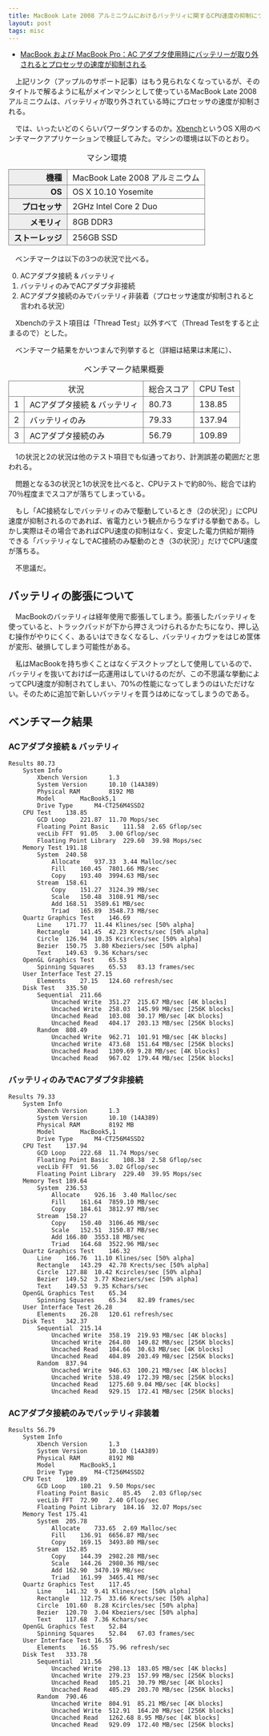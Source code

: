 ```yaml
---
title: MacBook Late 2008 アルミニウムにおけるバッテリィに関するCPU速度の抑制について
layout: post
tags: misc
---
```


- [MacBook および MacBook Pro：AC アダプタ使用時にバッテリーが取り外されるとプロセッサの速度が抑制される](http://support.apple.com/kb/HT2332?viewlocale=ja_JP)

　上記リンク（アップルのサポート記事）はもう見られなくなっているが、そのタイトルで解るように私がメインマシンとして使っているMacBook Late 2008 アルミニウムは、バッテリィが取り外されている時にプロセッサの速度が抑制される。

　では、いったいどのくらいパワーダウンするのか。[Xbench](http://xbench.com)というOS X用のベンチマークアプリケーションで検証してみた。マシンの環境は以下のとおり。

<table>
  <caption>マシン環境</caption>
  <tr>
    <td style="border: 1px solid gray; padding: 3px 10px; text-align: right; background-color: #eee; font-weight: bold;">機種</td>
    <td style="border: 1px solid gray; padding: 3px 10px;">MacBook Late 2008 アルミニウム</td>
  <tr>

  <tr>
    <td style="border: 1px solid gray; padding: 3px 10px; text-align: right; background-color: #eee; font-weight: bold;">OS</td>
    <td style="border: 1px solid gray; padding: 3px 10px;">OS X 10.10 Yosemite</td>
  </tr>

  <tr>
    <td style="border: 1px solid gray; padding: 3px 10px; text-align: right; background-color: #eee; font-weight: bold;">プロセッサ</td>
    <td style="border: 1px solid gray; padding: 3px 10px;">2GHz Intel Core 2 Duo</td>
  </tr>

  <tr>
    <td style="border: 1px solid gray; padding: 3px 10px; text-align: right; background-color: #eee; font-weight: bold;">メモリィ</td>
    <td style="border: 1px solid gray; padding: 3px 10px;">8GB DDR3</td>
  </tr>

  <tr>
    <td style="border: 1px solid gray; padding: 3px 10px; text-align: right; background-color: #eee; font-weight: bold;">ストーレッジ</td>
    <td style="border: 1px solid gray; padding: 3px 10px;">256GB SSD</td>
  </tr>
</table>

　ベンチマークは以下の3つの状況で比べる。

0. ACアダプタ接続 & バッテリィ
0. バッテリィのみでACアダプタ非接続
0. ACアダプタ接続のみでバッテリィ非装着（プロセッサ速度が抑制されると言われる状況）

　Xbenchのテスト項目は「Thread Test」以外すべて（Thread Testをすると止まるので）とした。

　ベンチマーク結果をかいつまんで列挙すると（詳細は結果は末尾に）、

<table>
  <caption>ベンチマーク結果概要</caption>
  <tr>
    <td colspan="2" style="border: 1px solid gray; padding: 3px 10px; text-align: center;">状況</td>
    <td style="border: 1px solid gray; padding: 3px 10px;">総合スコア</td>
    <td style="border: 1px solid gray; padding: 3px 10px;">CPU Test</td>
  </tr>

  <tr>
    <td style="border: 1px solid gray; padding: 3px 10px;">1</td>
    <td style="border: 1px solid gray; padding: 3px 10px;">ACアダプタ接続 & バッテリィ</td>
    <td style="border: 1px solid gray; padding: 3px 10px;">80.73</td>
    <td style="border: 1px solid gray; padding: 3px 10px;">138.85</td>
  </tr>

  <tr>
    <td style="border: 1px solid gray; padding: 3px 10px;">2</td>
    <td style="border: 1px solid gray; padding: 3px 10px;">バッテリィのみ</td>
    <td style="border: 1px solid gray; padding: 3px 10px;">79.33</td>
    <td style="border: 1px solid gray; padding: 3px 10px;">137.94</td>
  </tr>

  <tr>
    <td style="border: 1px solid gray; padding: 3px 10px;">3</td>
    <td style="border: 1px solid gray; padding: 3px 10px;">ACアダプタ接続のみ</td>
    <td style="border: 1px solid gray; padding: 3px 10px;">56.79</td>
    <td style="border: 1px solid gray; padding: 3px 10px;">109.89</td>
  </tr>
</table>

　1の状況と2の状況は他のテスト項目でも似通っており、計測誤差の範囲だと思われる。

　問題となる3の状況と1の状況を比べると、CPUテストで約80％、総合では約70％程度までスコアが落ちてしまっている。

　もし「AC接続なしでバッテリィのみで駆動しているとき（2の状況）」にCPU速度が抑制されるのであれば、省電力という観点からうなずける挙動である。しかし実際はその場合であればCPU速度の抑制はなく、安定した電力供給が期待できる「バッテリィなしでAC接続のみ駆動のとき（3の状況）」だけでCPU速度が落ちる。

　不思議だ。

## バッテリィの膨張について

　MacBookのバッテリィは経年使用で膨張してしまう。膨張したバッテリィを使っていると、トラックパッドが下から押さえつけられるかたちになり、押し込む操作がやりにくく、あるいはできなくなるし、バッテリィカヴァをはじめ筐体が変形、破損してしまう可能性がある。

　私はMacBookを持ち歩くことはなくデスクトップとして使用しているので、バッテリィを抜いておけば一応運用はしていけるのだが、この不思議な挙動によってCPU速度が抑制されてしまい、70%の性能になってしまうのはいただけない。そのために追加で新しいバッテリィを買うはめになってしまうのである。

## ベンチマーク結果

### ACアダプタ接続 & バッテリィ

```
Results	80.73	
	System Info		
		Xbench Version		1.3
		System Version		10.10 (14A389)
		Physical RAM		8192 MB
		Model		MacBook5,1
		Drive Type		M4-CT256M4SSD2
	CPU Test	138.85	
		GCD Loop	221.87	11.70 Mops/sec
		Floating Point Basic	111.58	2.65 Gflop/sec
		vecLib FFT	91.05	3.00 Gflop/sec
		Floating Point Library	229.60	39.98 Mops/sec
	Memory Test	191.18	
		System	240.58	
			Allocate	937.33	3.44 Malloc/sec
			Fill	160.45	7801.66 MB/sec
			Copy	193.40	3994.63 MB/sec
		Stream	158.61	
			Copy	151.27	3124.39 MB/sec
			Scale	150.48	3108.91 MB/sec
			Add	168.51	3589.61 MB/sec
			Triad	165.89	3548.73 MB/sec
	Quartz Graphics Test	146.69	
		Line	171.77	11.44 Klines/sec [50% alpha]
		Rectangle	141.45	42.23 Krects/sec [50% alpha]
		Circle	126.94	10.35 Kcircles/sec [50% alpha]
		Bezier	150.75	3.80 Kbeziers/sec [50% alpha]
		Text	149.63	9.36 Kchars/sec
	OpenGL Graphics Test	65.53	
		Spinning Squares	65.53	83.13 frames/sec
	User Interface Test	27.15	
		Elements	27.15	124.60 refresh/sec
	Disk Test	335.50	
		Sequential	211.66	
			Uncached Write	351.27	215.67 MB/sec [4K blocks]
			Uncached Write	258.03	145.99 MB/sec [256K blocks]
			Uncached Read	103.08	30.17 MB/sec [4K blocks]
			Uncached Read	404.17	203.13 MB/sec [256K blocks]
		Random	808.49	
			Uncached Write	962.71	101.91 MB/sec [4K blocks]
			Uncached Write	473.68	151.64 MB/sec [256K blocks]
			Uncached Read	1309.69	9.28 MB/sec [4K blocks]
			Uncached Read	967.02	179.44 MB/sec [256K blocks]
```

### バッテリィのみでACアダプタ非接続

```
Results	79.33	
	System Info		
		Xbench Version		1.3
		System Version		10.10 (14A389)
		Physical RAM		8192 MB
		Model		MacBook5,1
		Drive Type		M4-CT256M4SSD2
	CPU Test	137.94	
		GCD Loop	222.68	11.74 Mops/sec
		Floating Point Basic	108.38	2.58 Gflop/sec
		vecLib FFT	91.56	3.02 Gflop/sec
		Floating Point Library	229.40	39.95 Mops/sec
	Memory Test	189.64	
		System	236.53	
			Allocate	926.16	3.40 Malloc/sec
			Fill	161.64	7859.10 MB/sec
			Copy	184.61	3812.97 MB/sec
		Stream	158.27	
			Copy	150.40	3106.46 MB/sec
			Scale	152.51	3150.87 MB/sec
			Add	166.80	3553.18 MB/sec
			Triad	164.68	3522.96 MB/sec
	Quartz Graphics Test	146.32	
		Line	166.76	11.10 Klines/sec [50% alpha]
		Rectangle	143.29	42.78 Krects/sec [50% alpha]
		Circle	127.88	10.42 Kcircles/sec [50% alpha]
		Bezier	149.52	3.77 Kbeziers/sec [50% alpha]
		Text	149.53	9.35 Kchars/sec
	OpenGL Graphics Test	65.34	
		Spinning Squares	65.34	82.89 frames/sec
	User Interface Test	26.28	
		Elements	26.28	120.61 refresh/sec
	Disk Test	342.37	
		Sequential	215.14	
			Uncached Write	358.19	219.93 MB/sec [4K blocks]
			Uncached Write	264.80	149.82 MB/sec [256K blocks]
			Uncached Read	104.66	30.63 MB/sec [4K blocks]
			Uncached Read	404.89	203.49 MB/sec [256K blocks]
		Random	837.94	
			Uncached Write	946.63	100.21 MB/sec [4K blocks]
			Uncached Write	538.49	172.39 MB/sec [256K blocks]
			Uncached Read	1275.60	9.04 MB/sec [4K blocks]
			Uncached Read	929.15	172.41 MB/sec [256K blocks]
```

### ACアダプタ接続のみでバッテリィ非装着

```
Results	56.79	
	System Info		
		Xbench Version		1.3
		System Version		10.10 (14A389)
		Physical RAM		8192 MB
		Model		MacBook5,1
		Drive Type		M4-CT256M4SSD2
	CPU Test	109.89	
		GCD Loop	180.21	9.50 Mops/sec
		Floating Point Basic	85.45	2.03 Gflop/sec
		vecLib FFT	72.90	2.40 Gflop/sec
		Floating Point Library	184.16	32.07 Mops/sec
	Memory Test	175.41	
		System	205.78	
			Allocate	733.65	2.69 Malloc/sec
			Fill	136.91	6656.87 MB/sec
			Copy	169.15	3493.80 MB/sec
		Stream	152.85	
			Copy	144.39	2982.28 MB/sec
			Scale	144.26	2980.36 MB/sec
			Add	162.90	3470.19 MB/sec
			Triad	161.99	3465.41 MB/sec
	Quartz Graphics Test	117.45	
		Line	141.32	9.41 Klines/sec [50% alpha]
		Rectangle	112.75	33.66 Krects/sec [50% alpha]
		Circle	101.60	8.28 Kcircles/sec [50% alpha]
		Bezier	120.70	3.04 Kbeziers/sec [50% alpha]
		Text	117.68	7.36 Kchars/sec
	OpenGL Graphics Test	52.84	
		Spinning Squares	52.84	67.03 frames/sec
	User Interface Test	16.55	
		Elements	16.55	75.96 refresh/sec
	Disk Test	333.78	
		Sequential	211.56	
			Uncached Write	298.13	183.05 MB/sec [4K blocks]
			Uncached Write	279.23	157.99 MB/sec [256K blocks]
			Uncached Read	105.21	30.79 MB/sec [4K blocks]
			Uncached Read	405.29	203.70 MB/sec [256K blocks]
		Random	790.46	
			Uncached Write	804.91	85.21 MB/sec [4K blocks]
			Uncached Write	512.91	164.20 MB/sec [256K blocks]
			Uncached Read	1262.68	8.95 MB/sec [4K blocks]
			Uncached Read	929.09	172.40 MB/sec [256K blocks]
```
